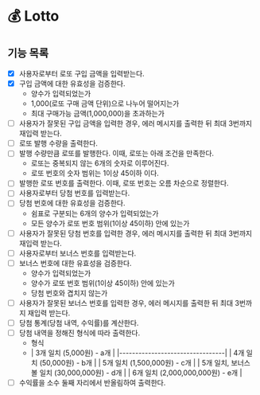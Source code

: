 # 💰 Lotto

## 기능 목록

- [X] 사용자로부터 로또 구입 금액을 입력받는다.
- [X] 구입 금액에 대한 유효성을 검증한다.
    - 양수가 입력되었는가
    - 1,000(로또 구매 금액 단위)으로 나누어 떨어지는가
    - 최대 구매가능 금액(1,000,000)을 초과하는가
- [ ] 사용자가 잘못된 구입 금액을 입력한 경우, 에러 메시지를 출력한 뒤 최대 3번까지 재입력 받는다.
- [ ] 로또 발행 수량을 출력한다.
- [ ] 발행 수량만큼 로또를 발행한다. 이때, 로또는 아래 조건을 만족한다.
    - 로또는 중복되지 않는 6개의 숫자로 이루어진다.
    - 로또 번호의 숫자 범위는 1이상 45이하 이다.
- [ ] 발행한 로또 번호를 출력한다. 이때, 로또 번호는 오름 차순으로 정렬한다.
- [ ] 사용자로부터 당첨 번호를 입력받는다.
- [ ] 당첨 번호에 대한 유효성을 검증한다.
    - 쉼표로 구분되는 6개의 양수가 입력되었는가
    - 모든 양수가 로또 번호 범위(1이상 45이하) 안에 있는가
- [ ] 사용자가 잘못된 당첨 번호를 입력한 경우, 에러 메시지를 출력한 뒤 최대 3번까지 재입력 받는다.
- [ ] 사용자로부터 보너스 번호를 입력받는다.
- [ ] 보너스 번호에 대한 유효성을 검증한다.
    - 양수가 입력되었는가
    - 양수가 로또 번호 범위(1이상 45이하) 안에 있는가
    - 당첨 번호와 겹치지 않는가
- [ ] 사용자가 잘못된 보너스 번호를 입력한 경우, 에러 메시지를 출력한 뒤 최대 3번까지 재입력 받는다.
- [ ] 당첨 통계(당첨 내역, 수익률)를 계산한다.
- [ ] 당첨 내역을 정해진 형식에 따라 출력한다.
    - 형식
    - | 3개 일치 (5,000원) - a개             |
                        |---------------------------------|
      | 4개 일치 (50,000원) - b개               |
      | 5개 일치 (1,500,000원) - c개            |
      | 5개 일치, 보너스 볼 일치 (30,000,000원) - d개 |
      | 6개 일치 (2,000,000,000원) - e개        |
- [ ] 수익률을 소수 둘째 자리에서 반올림하여 출력한다.